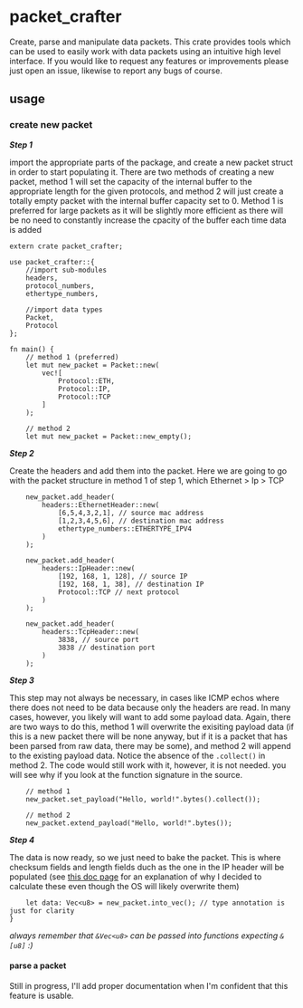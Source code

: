 #  packet_crafter

Create, parse and manipulate data packets. This crate provides tools which can be used to easily work with data packets using an intuitive high level interface. If you would like to request any features or improvements please just open an issue, likewise to report any bugs of course.

## usage

### create new packet

***Step 1***

import the appropriate parts of the package, and create a new packet struct in order to start populating it. There are two methods of creating a new packet, method 1 will set the capacity of the internal buffer to the appropriate length for the given protocols, and method 2 will just create a totally empty packet with the internal buffer capacity set to 0. Method 1 is preferred for large packets as it will be slightly more efficient as there will be no need to constantly increase the cpacity of the buffer each time data is added


	extern crate packet_crafter;
	
	use packet_crafter::{
		//import sub-modules
		headers,
		protocol_numbers,
		ethertype_numbers,
		
		//import data types
		Packet,
		Protocol
	};
	
	fn main() {		
		// method 1 (preferred)
		let mut new_packet = Packet::new(
			vec![
				Protocol::ETH,
				Protocol::IP,
				Protocol::TCP
			]
		);
	
		// method 2
		let mut new_packet = Packet::new_empty();

***Step 2***

Create the headers and add them into the packet. Here we are going to go with the packet structure in method 1 of step 1, which Ethernet > Ip > TCP
		
		new_packet.add_header(
			headers::EthernetHeader::new(
				[6,5,4,3,2,1], // source mac address
				[1,2,3,4,5,6], // destination mac address
				ethertype_numbers::ETHERTYPE_IPV4
			)
		);

		new_packet.add_header(
			headers::IpHeader::new(
				[192, 168, 1, 128], // source IP
				[192, 168, 1, 38], // destination IP
				Protocol::TCP // next protocol
			)
		);

		new_packet.add_header(
			headers::TcpHeader::new(
				3838, // source port
				3838 // destination port
			)
		);

***Step 3***

This step may not always be necessary, in cases like ICMP echos where there does not need to be data because only the headers are read. In many cases, however, you likely will want to add some payload data. Again, there are two ways to do this, method 1 will overwrite the exisiting payload data (if this is a new packet there will be none anyway, but if it is a packet that has been parsed from raw data, there may be some), and method 2 will append to the existing payload data. Notice the absence of the `.collect()` in method 2. The code would still work with it, however, it is not needed. you will see why if you look at the function signature in the source.
		
		
		// method 1
		new_packet.set_payload("Hello, world!".bytes().collect());
		
		// method 2
		new_packet.extend_payload("Hello, world!".bytes());
***Step 4***

The data is now ready, so we just need to bake the packet. This is where checksum fields and length fields duch as the one in the IP header will be populated (see [this doc page](https://docs.rs/packet_crafter/0.1.4/packet_crafter/headers/trait.Header.html#tymethod.make) for an explanation of why I decided to calculate these even though the OS will likely overwrite them)
		
		let data: Vec<u8> = new_packet.into_vec(); // type annotation is just for clarity
	}
*always remember that `&Vec<u8>` can be passed into functions expecting `&[u8]` :)*
	
####  parse a packet

Still in progress, I'll add proper documentation when I'm confident that this feature is usable.
